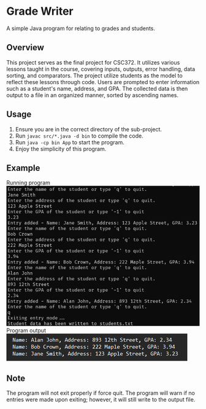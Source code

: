 # Grade Writer
A simple Java program for relating to grades and students.

## Overview
This project serves as the final project for CSC372. It utilizes various lessons taught in the course, covering inputs, outputs, error handling, data sorting, and comparators.  The project utilize students as the model to reflect these lessons through code. Users are prompted to enter information such as a student's name, address, and GPA. The collected data is then output to a file in an organized manner, sorted by ascending names.

## Usage
1. Ensure you are in the correct directory of the sub-project.
2. Run ```javac src/*.java -d bin``` to compile the code.
3. Run ```java -cp bin App``` to start the program.
4. Enjoy the simplicity of this program.

## Example
Running program <br>
![](./input_example.png) <br>
Program output <br>
![](./output_example.png)

## Note
The program will not exit properly if force quit. The program will warn if no entries were made upon exiting; however, it will still write to the output file.
